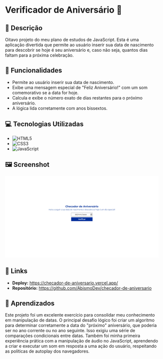 # Verificador de Aniversário 🎂

## 📝 Descrição
<p>Oitavo projeto do meu plano de estudos de JavaScript. Esta é uma aplicação divertida que permite ao usuário inserir sua data de nascimento para descobrir se hoje é seu aniversário e, caso não seja, quantos dias faltam para a próxima celebração.</p>

## 🚀 Funcionalidades
-   Permite ao usuário inserir sua data de nascimento.
-   Exibe uma mensagem especial de "Feliz Aniversário!" com um som comemorativo se a data for hoje.
-   Calcula e exibe o número exato de dias restantes para o próximo aniversário.
-   A lógica lida corretamente com anos bissextos.

## 💻 Tecnologias Utilizadas
-   ![HTML5](https://img.shields.io/badge/html5-%23E34F26.svg?style=for-the-badge&logo=html5&logoColor=white)
-   ![CSS3](https://img.shields.io/badge/css3-%231572B6.svg?style=for-the-badge&logo=css3&logoColor=white)
-   ![JavaScript](https://img.shields.io/badge/javascript-%23323330.svg?style=for-the-badge&logo=javascript&logoColor=%23F7DF1E)

## 🖼️ Screenshot
![Screenshot da Aplicação](https://github.com/AbismoDev/checador-de-aniversario/blob/main/assets/img/screenshot.png?raw=true)

## 🔗 Links
-   **Deploy:** https://checador-de-aniversario.vercel.app/
-   **Repositório:** https://github.com/AbismoDev/checador-de-aniversario

## 🧠 Aprendizados
<p>Este projeto foi um excelente exercício para consolidar meu conhecimento em manipulação de datas. O principal desafio lógico foi criar um algoritmo para determinar corretamente a data do "próximo" aniversário, que poderia ser no ano corrente ou no ano seguinte. Isso exigiu uma série de comparações condicionais entre datas. Também foi minha primeira experiência prática com a manipulação de áudio no JavaScript, aprendendo a criar e executar um som em resposta a uma ação do usuário, respeitando as políticas de autoplay dos navegadores.</p>